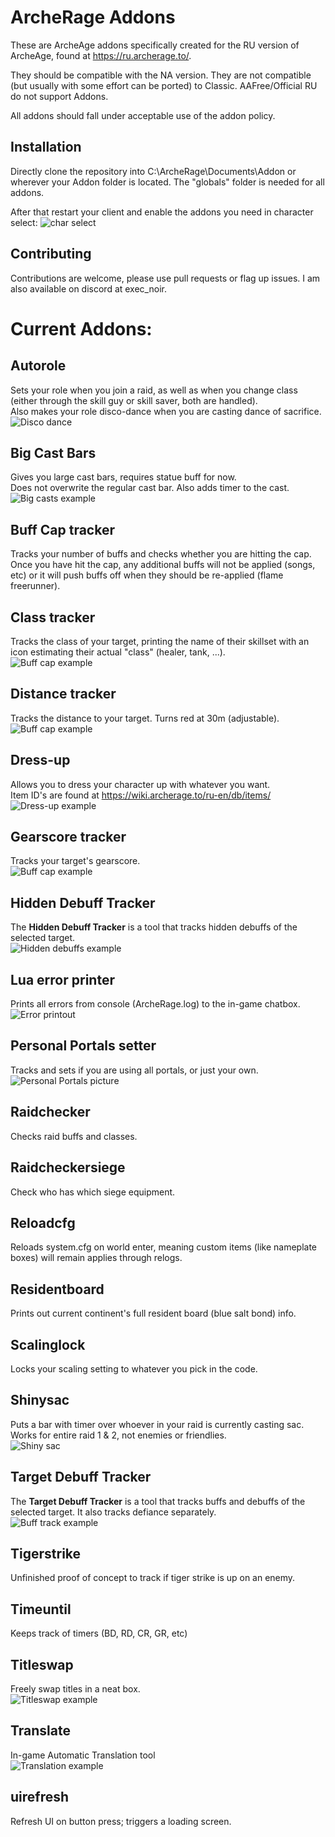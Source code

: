# ArcheRage Addons

These are ArcheAge addons specifically created for the RU version of ArcheAge, found at https://ru.archerage.to/. 

They should be compatible with the NA version. They are not compatible (but usually with some effort can be ported) to Classic. AAFree/Official RU do not support Addons.

All addons should fall under acceptable use of the addon policy.


## Installation

Directly clone the repository into C:\ArcheRage\Documents\Addon or wherever your Addon folder is located. The "globals" folder is needed for all addons.

After that restart your client and enable the addons you need in character select:
![char select](https://i.imgur.com/zYkJFuJ.png)
    
## Contributing

Contributions are welcome, please use pull requests or flag up issues. I am also available on discord at exec_noir.

# Current Addons:

## Autorole  
Sets your role when you join a raid, as well as when you change class (either through the skill guy or skill saver, both are handled).  
Also makes your role disco-dance when you are casting dance of sacrifice.  
![Disco dance](https://i.imgur.com/SHCTnOi.gif)

## Big Cast Bars  
Gives you large cast bars, requires statue buff for now.  
Does not overwrite the regular cast bar. Also adds timer to the cast.  
![Big casts example](https://i.imgur.com/XuCD0Xn.png)

## Buff Cap tracker  
Tracks your number of buffs and checks whether you are hitting the cap.  
Once you have hit the cap, any additional buffs will not be applied (songs, etc) or it will push buffs off when they should be re-applied (flame freerunner).  

## Class tracker  
Tracks the class of your target, printing the name of their skillset with an icon estimating their actual "class" (healer, tank, ...).  
![Buff cap example](https://i.imgur.com/BzZZAuH.png)

## Distance tracker  
Tracks the distance to your target. Turns red at 30m (adjustable).  
![Buff cap example](https://i.imgur.com/A1j8PSb.png)  

## Dress-up  
Allows you to dress your character up with whatever you want.  
Item ID's are found at https://wiki.archerage.to/ru-en/db/items/  
![Dress-up example](https://i.imgur.com/GhVQnOO.png)  

## Gearscore tracker  
Tracks your target's gearscore.  
![Buff cap example](https://i.imgur.com/Nzdjic3.gif)  

## Hidden Debuff Tracker  
The **Hidden Debuff Tracker** is a tool that tracks hidden debuffs of the selected target.  
![Hidden debuffs example](https://i.imgur.com/vBbivx2.png)  

## Lua error printer  
Prints all errors from console (ArcheRage.log) to the in-game chatbox.  
![Error printout](https://i.imgur.com/TW2gjKN.png)  

## Personal Portals setter  
Tracks and sets if you are using all portals, or just your own.  
![Personal Portals picture](https://i.imgur.com/SMW1UUX.png)

## Raidchecker
Checks raid buffs and classes.

## Raidcheckersiege
Check who has which siege equipment.

## Reloadcfg
Reloads system.cfg on world enter, meaning custom items (like nameplate boxes) will remain applies through relogs.

## Residentboard
Prints out current continent's full resident board (blue salt bond) info.

## Scalinglock
Locks your scaling setting to whatever you pick in the code.

## Shinysac  
Puts a bar with timer over whoever in your raid is currently casting sac. Works for entire raid 1 & 2, not enemies or friendlies.  
![Shiny sac](https://i.imgur.com/lwdWph0.gif)

## Target Debuff Tracker
The **Target Debuff Tracker** is a tool that tracks buffs and debuffs of the selected target. It also tracks defiance separately.  
![Buff track example](https://i.imgur.com/mgAFbsp.png)

## Tigerstrike
Unfinished proof of concept to track if tiger strike is up on an enemy.

## Timeuntil
Keeps track of timers (BD, RD, CR, GR, etc)

## Titleswap
Freely swap titles in a neat box.  
![Titleswap example](https://i.imgur.com/OcIq9la.png)

## Translate
In-game Automatic Translation tool  
![Translation example](https://i.imgur.com/0ao0UTs.png)

## uirefresh
Refresh UI on button press; triggers a loading screen.
